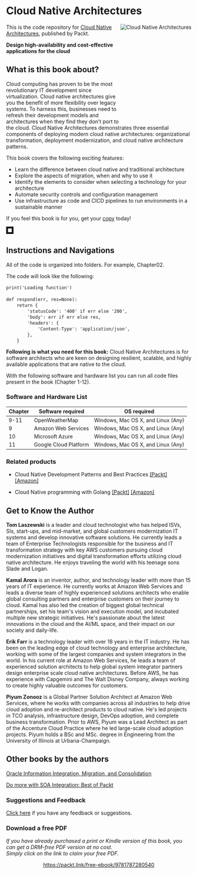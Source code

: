 


# Cloud Native Architectures

<a href="https://www.packtpub.com/application-development/cloud-native-architectures?utm_source=github&utm_medium=repository&utm_campaign=9781787280540 "><img src="https://dz13w8afd47il.cloudfront.net/sites/default/files/imagecache/ppv4_main_book_cover/B06588_cover.png" alt="Cloud Native Architectures" height="256px" align="right"></a>

This is the code repository for [Cloud Native Architectures](https://www.packtpub.com/application-development/cloud-native-architectures?utm_source=github&utm_medium=repository&utm_campaign=9781787280540), published by Packt.

**Design high-availability and cost-effective applications for the cloud**

## What is this book about?
Cloud computing has proven to be the most revolutionary IT development since virtualization. Cloud native architectures give you the benefit of more flexibility over legacy systems. To harness this, businesses need to refresh their development models and architectures when they find they don’t port to the cloud. Cloud Native Architectures demonstrates three essential components of deploying modern cloud native architectures: organizational transformation, deployment modernization, and cloud native architecture patterns.

This book covers the following exciting features:
* Learn the difference between cloud native and traditional architecture 
* Explore the aspects of migration, when and why to use it 
* Identify the elements to consider when selecting a technology for your architecture 
* Automate security controls and configuration management 
* Use infrastructure as code and CICD pipelines to run environments in a sustainable manner 

If you feel this book is for you, get your [copy](https://www.amazon.com/dp/1787280543) today!

<a href="https://www.packtpub.com/?utm_source=github&utm_medium=banner&utm_campaign=GitHubBanner"><img src="https://raw.githubusercontent.com/PacktPublishing/GitHub/master/GitHub.png" 
alt="https://www.packtpub.com/" border="5" /></a>

## Instructions and Navigations
All of the code is organized into folders. For example, Chapter02.

The code will look like the following:
```
print('Loading function') 
 
def respond(err, res=None): 
    return { 
        'statusCode': '400' if err else '200', 
        'body': err if err else res, 
        'headers': { 
            'Content-Type': 'application/json', 
        }, 
    } 
```

**Following is what you need for this book:**
Cloud Native Architectures is for software architects who are keen on designing resilient, scalable, and highly available applications that are native to the cloud.

With the following software and hardware list you can run all code files present in the book (Chapter 1-12).
### Software and Hardware List
| Chapter | Software required | OS required |
| -------- | ------------------------------------ | ----------------------------------- |
| 9-11 | OpenWeatherMap | Windows, Mac OS X, and Linux (Any) |
| 9 | Amazon Web Services | Windows, Mac OS X, and Linux (Any) |
| 10 | Microsoft Azure | Windows, Mac OS X, and Linux (Any) |
| 11 | Google Cloud Platform | Windows, Mac OS X, and Linux (Any) |

### Related products
* Cloud Native Development Patterns and Best Practices [[Packt]](https://www.packtpub.com/application-development/cloud-native-development-patterns-and-best-practices?utm_source=github&utm_medium=repository&utm_campaign=9781788473927) [[Amazon]](https://www.amazon.com/dp/1788473922)

* Cloud Native programming with Golang [[Packt]](https://www.packtpub.com/application-development/cloud-native-programming-golang?utm_source=github&utm_medium=repository&utm_campaign=9781787125988) [[Amazon]](https://www.amazon.com/dp/178712598X)

## Get to Know the Author
**Tom Laszewski**
is a leader and cloud technologist who has helped ISVs, SIs, start-ups, and mid-market, and global customers modernization IT systems and develop innovative software solutions. He currently leads a team of Enterprise Technologists responsible for the business and IT transformation strategy with key AWS customers pursuing cloud modernization initiatives and digital transformation efforts utilizing cloud native architecture. He enjoys traveling the world with his teenage sons Slade and Logan.

**Kamal Arora**
is an inventor, author, and technology leader with more than 15 years of IT experience. He currently works at Amazon Web Services and leads a diverse team of highly experienced solutions architects who enable global consulting partners and enterprise customers on their journey to cloud. Kamal has also led the creation of biggest global technical partnerships, set his team's vision and execution model, and incubated multiple new strategic initiatives. He's passionate about the latest innovations in the cloud and the AI/ML space, and their impact on our society and daily-life.

**Erik Farr**
is a technology leader with over 18 years in the IT industry. He has been on the leading edge of cloud technology and enterprise architecture, working with some of the largest companies and system integrators in the world. In his current role at Amazon Web Services, he leads a team of experienced solution architects to help global system integrator partners design enterprise scale cloud native architectures. Before AWS, he has experience with Capgemini and The Walt Disney Company, always working to create highly valuable outcomes for customers.

**Piyum Zonooz**
is a Global Partner Solution Architect at Amazon Web Services, where he works with companies across all industries to help drive cloud adoption and re-architect products to cloud native. He's led projects in TCO analysis, infrastructure design, DevOps adoption, and complete business transformation. Prior to AWS, Piyum was a Lead Architect as part of the Accenture Cloud Practice where he led large-scale cloud adoption projects. Piyum holds a BSc and MSc. degree in Engineering from the University of Illinois at Urbana-Champaign.

## Other books by the authors
[Oracle Information Integration, Migration, and Consolidation](https://www.packtpub.com/application-development/oracle-information-integration-migration-and-consolidation?utm_source=github&utm_medium=repository&utm_campaign=9781849682206)

[Do more with SOA Integration: Best of Packt](https://www.packtpub.com/application-development/do-more-soa-integration-best-packt?utm_source=github&utm_medium=repository&utm_campaign=9781849685726)

### Suggestions and Feedback
[Click here](https://docs.google.com/forms/d/e/1FAIpQLSdy7dATC6QmEL81FIUuymZ0Wy9vH1jHkvpY57OiMeKGqib_Ow/viewform) if you have any feedback or suggestions.
### Download a free PDF

 <i>If you have already purchased a print or Kindle version of this book, you can get a DRM-free PDF version at no cost.<br>Simply click on the link to claim your free PDF.</i>
<p align="center"> <a href="https://packt.link/free-ebook/9781787280540">https://packt.link/free-ebook/9781787280540 </a> </p>